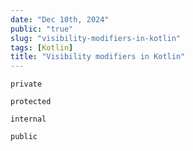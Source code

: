 ```yaml
---
date: "Dec 10th, 2024"
public: "true"
slug: "visibility-modifiers-in-kotlin"
tags: [Kotlin]
title: "Visibility modifiers in Kotlin"
---
```


`private`

`protected`

`internal`

`public`


